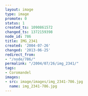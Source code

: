 ```yaml
---
layout: image
type: image
promote: 0
status: 1
created_ts: 1090861572
changed_ts: 1372159398
node_id: 786
title: IMG_2341
created: '2004-07-26'
changed: '2013-06-25'
redirect_from:
- "/node/786/"
permalink: "/2004/07/26/img_2341/"
tags:
- Coromandel
images:
- src: image/images/img_2341-786.jpg
  name: img_2341-786.jpg
---
```


